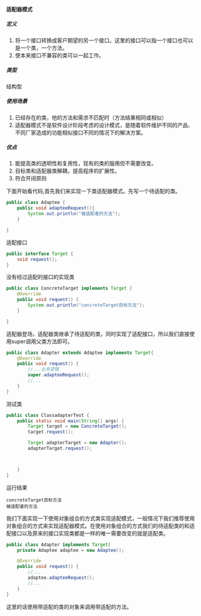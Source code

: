#### 适配器模式
##### 定义
1. 将一个接口转换成客户期望的另一个接口。这里的接口可以指一个接口也可以是一个类，一个方法。
2. 使本来接口不兼容的类可以一起工作。

##### 类型
结构型
##### 使用场景
1. 已经存在的类，他的方法和需求不匹配时（方法结果相同或相似）
2. 适配器模式不是软件设计阶段考虑的设计模式，是随着软件维护不同的产品、不同厂家造成的功能相似接口不同的情况下的解决方案。

##### 优点
1. 能提高类的透明性和复用性，现有的类的服用但不需要改变。
2. 目标类和适配器类解耦，提高程序的扩展性。
3. 符合开闭原则

下面开始看代码,首先我们来实现一下类适配器模式。先写一个待适配的类。
```java
public class Adaptee {
    public void adapteeRequest(){
        System.out.println("被适配者的方法");
    }

}
```
适配接口
```java
public interface Target {
    void request();
}
```
没有经过适配的接口的实现类

```java
public class ConcreteTarget implements Target {
    @Override
    public void request() {
        System.out.println("concreteTarget目标方法");
    }

}
```
适配器登场，适配器类继承了待适配的类，同时实现了适配接口，所以我们直接使用super调用父类方法即可。
```java
public class Adapter extends Adaptee implements Target{
    @Override
    public void request() {
        //...业务逻辑
        super.adapteeRequest();
        //...
    }
}

```
测试类

```java
public class ClassadapterTest {
    public static void main(String[] args) {
        Target target = new ConcreteTarget();
        target.request();

        Target adapterTarget = new Adapter();
        adapterTarget.request();



    }
}
```
运行结果

```
concreteTarget目标方法
被适配者的方法
```
我们下面实现一下使用对象组合的方式类实现适配模式，一般情况下我们推荐使用对象组合的方式来实现适配器模式。在使用对象组合的方式我们的待适配类的和适配接口以及原来的接口实现类都是一样的唯一需要改变的就是适配类。

```java
public class Adapter implements Target{
    private Adaptee adaptee = new Adaptee();

    @Override
    public void request() {
        //...
        adaptee.adapteeRequest();
        //...
    }
}
```
这里的话使用带适配的类的对象来调用带适配的方法。
